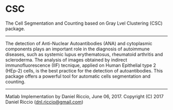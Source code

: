 # CSC
The Cell Segmentation and Counting based on Gray Lvel Clustering (CSC) package.  

--------------------------------------------------------------------------

The detection of Anti-Nuclear Autoantibodies (ANA) and cytoplasmic components plays an important role in the diagnosis of autoimmune diseases, such as systemic lupus erythematosus, rheumatoid arthritis and scleroderma. The analysis of images obtained by indirect immunofluorescence (IIF) tecnique, applied on Human Epithelial type 2 (HEp-2) cells, is the best practice for the detection of autoantibodies. This package offers a powerful tool for automatic cells segmentation and counting.

--------------------------------------------------------------------------

Matlab Implementation by Daniel Riccio, June 06, 2017. 
Copyright (C) 2017 Daniel Riccio (dnl.riccio@gmail.com)
